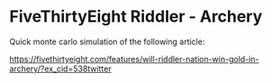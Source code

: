 # FiveThirtyEight Riddler - Archery

Quick monte carlo simulation of the following article:

https://fivethirtyeight.com/features/will-riddler-nation-win-gold-in-archery/?ex_cid=538twitter
